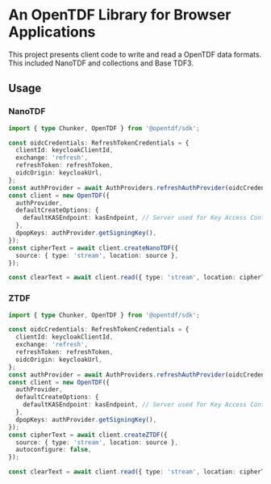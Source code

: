 # An OpenTDF Library for Browser Applications

This project presents client code to write and read a OpenTDF data formats. This included NanoTDF
and collections and Base TDF3.

## Usage

### NanoTDF

```typescript
import { type Chunker, OpenTDF } from '@opentdf/sdk';

const oidcCredentials: RefreshTokenCredentials = {
  clientId: keycloakClientId,
  exchange: 'refresh',
  refreshToken: refreshToken,
  oidcOrigin: keycloakUrl,
};
const authProvider = await AuthProviders.refreshAuthProvider(oidcCredentials);
const client = new OpenTDF({
  authProvider,
  defaultCreateOptions: {
    defaultKASEndpoint: kasEndpoint, // Server used for Key Access Control
  },
  dpopKeys: authProvider.getSigningKey(),
});
const cipherText = await client.createNanoTDF({
  source: { type: 'stream', location: source },
});

const clearText = await client.read({ type: 'stream', location: cipherText });
```

### ZTDF

```typescript
import { type Chunker, OpenTDF } from '@opentdf/sdk';

const oidcCredentials: RefreshTokenCredentials = {
  clientId: keycloakClientId,
  exchange: 'refresh',
  refreshToken: refreshToken,
  oidcOrigin: keycloakUrl,
};
const authProvider = await AuthProviders.refreshAuthProvider(oidcCredentials);
const client = new OpenTDF({
  authProvider,
  defaultCreateOptions: {
    defaultKASEndpoint: kasEndpoint, // Server used for Key Access Control
  },
  dpopKeys: authProvider.getSigningKey(),
});
const cipherText = await client.createZTDF({
  source: { type: 'stream', location: source },
  autoconfigure: false,
});

const clearText = await client.read({ type: 'stream', location: cipherText });
```
